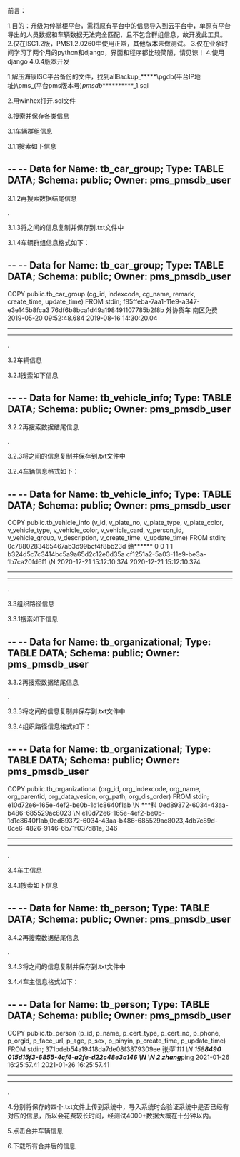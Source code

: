 前言：

1.目的：升级为停掌柜平台，需将原有平台中的信息导入到云平台中，单原有平台导出的人员数据和车辆数据无法完全匹配，且不包含群组信息，故开发此工具。
2.仅在ISC1.2版，PMS1.2.0260中使用正常，其他版本未做测试。
3.仅在业余时间学习了两个月的python和django，界面和程序都比较简陋，请见谅！
4.使用django 4.0.4版本开发

1.解压海康ISC平台备份的文件，找到allBackup_*****\pgdb\(平台IP地址)\pms_(平台pms版本号)_pmsdb_**********_1.sql

2.用winhex打开.sql文件

3.搜索并保存各类信息

3.1车辆群组信息

3.1.1搜索如下信息

--
-- Data for Name: tb_car_group; Type: TABLE DATA; Schema: public; Owner: pms_pmsdb_user
--

3.1.2再搜索数据结尾信息

\.

3.1.3将之间的信息复制并保存到.txt文件中

3.1.4车辆群组信息格式如下：

--
-- Data for Name: tb_car_group; Type: TABLE DATA; Schema: public; Owner: pms_pmsdb_user
--

COPY public.tb_car_group (cg_id, indexcode, cg_name, remark, create_time, update_time) FROM stdin;
f85ffeba-7aa1-11e9-a347-e3e145b8fca3	76df6b8bca1d49a198491107785b2f8b	外协货车	南区免费	2019-05-20 09:52:48.684	2019-08-16 14:30:20.04
**************************************************************************
**************************************************************************
\.

3.2车辆信息

3.2.1搜索如下信息

--
-- Data for Name: tb_vehicle_info; Type: TABLE DATA; Schema: public; Owner: pms_pmsdb_user
--

3.2.2再搜索数据结尾信息

\.

3.2.3将之间的信息复制并保存到.txt文件中

3.2.4车辆信息格式如下：

--
-- Data for Name: tb_vehicle_info; Type: TABLE DATA; Schema: public; Owner: pms_pmsdb_user
--

COPY public.tb_vehicle_info (v_id, v_plate_no, v_plate_type, v_plate_color, v_vehicle_type, v_vehicle_color, v_vehicle_card, v_person_id, v_vehicle_group, v_description, v_create_time, v_update_time) FROM stdin;
0c7880283465467ab3d99bcf4f8bb23d	赣******	0	0	1	1		b324d5c7c3414bc5a9a65d2c12e0d35a	cf1251a2-5a03-11e9-be3a-1b7ca20fd6f1	\N	2020-12-21 15:12:10.374	2020-12-21 15:12:10.374
**************************************************************************
**************************************************************************
\.

3.3组织路径信息

3.3.1搜索如下信息

--
-- Data for Name: tb_organizational; Type: TABLE DATA; Schema: public; Owner: pms_pmsdb_user
--

3.3.2再搜索数据结尾信息

\.

3.3.3将之间的信息复制并保存到.txt文件中

3.3.4组织路径信息格式如下：

--
-- Data for Name: tb_organizational; Type: TABLE DATA; Schema: public; Owner: pms_pmsdb_user
--

COPY public.tb_organizational (org_id, org_indexcode, org_name, org_parentid, org_data_vesion, org_path, org_dis_order) FROM stdin;
e10d72e6-165e-4ef2-be0b-1d1c8640f1ab	\N	***科	0ed89372-6034-43aa-b486-685529ac8023	\N	e10d72e6-165e-4ef2-be0b-1d1c8640f1ab,0ed89372-6034-43aa-b486-685529ac8023,4db7c89d-0ce6-4826-9146-6b71f037d81e,	346
**************************************************************************
**************************************************************************
\.

3.4车主信息

3.4.1搜索如下信息

--
-- Data for Name: tb_person; Type: TABLE DATA; Schema: public; Owner: pms_pmsdb_user
--

3.4.2再搜索数据结尾信息

\.

3.4.3将之间的信息复制并保存到.txt文件中

3.4.4车主信息格式如下：

--
-- Data for Name: tb_person; Type: TABLE DATA; Schema: public; Owner: pms_pmsdb_user
--

COPY public.tb_person (p_id, p_name, p_cert_type, p_cert_no, p_phone, p_orgid, p_face_url, p_age, p_sex, p_pinyin, p_create_time, p_update_time) FROM stdin;
371bdeb54a19418da7de08f3879309ee	张*萍	111	\N	158****8490	015d15f3-6855-4cf4-a2fe-d22c48e3a146	\N	\N	2	zhang***ping	2021-01-26 16:25:57.41	2021-01-26 16:25:57.41
**************************************************************************
**************************************************************************
\.

4.分别将保存的四个.txt文件上传到系统中，导入系统时会验证系统中是否已经有对应的信息，所以会花费较长时间，经测试4000+数据大概在十分钟以内。

5.点击合并车辆信息

6.下载所有合并后的信息

